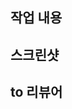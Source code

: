 <!-- 
PR 제목은 커밋 메시지와 동일한 형식으로 작성하기 
PR 올릴 때 Assignees는 자기 자신 선택
Reviewers는 프론트 모두 선택
-->

## 작업 내용
<!-- 작업 사항에 대한 설명을 적어주세요 -->

## 스크린샷
<!-- 작업물에 대한 스크린샷을 첨부해주세요 -->

## to 리뷰어
<!-- 리뷰어가 중점적으로 봐줬으면 좋겠는 부분이 있다면 적어주세요 -->
<!-- 논의해야 할 부분이 있다면 적어주세요 -->
